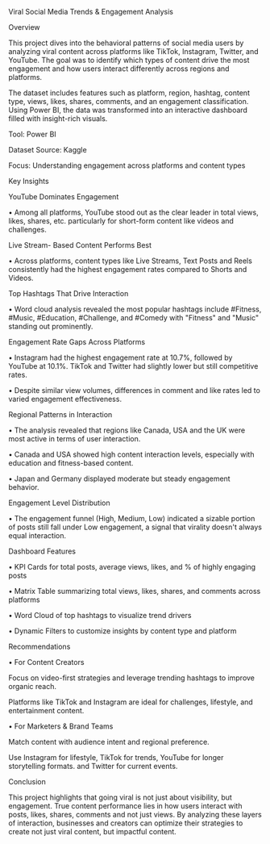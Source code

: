 Viral Social Media Trends & Engagement Analysis

Overview

This project dives into the behavioral patterns of social media users by analyzing viral content across platforms like TikTok, Instagram, Twitter, and YouTube. The goal was to identify which types of content drive the most engagement and how users interact differently across regions and platforms.

The dataset includes features such as platform, region, hashtag, content type, views, likes, shares, comments, and an engagement classification. Using Power BI, the data was transformed into an interactive dashboard filled with insight-rich visuals.

Tool: Power BI

Dataset Source: Kaggle

Focus: Understanding engagement across platforms and content types

Key Insights

YouTube Dominates Engagement

•	Among all platforms, YouTube stood out as the clear leader in total views, likes, shares, etc. particularly for short-form content like videos and challenges.

Live Stream- Based Content Performs Best

•	Across platforms, content types like Live Streams, Text Posts and Reels consistently had the highest engagement rates compared to Shorts and Videos.

Top Hashtags That Drive Interaction

•	Word cloud analysis revealed the most popular hashtags include #Fitness, #Music, #Education, #Challenge, and #Comedy with "Fitness" and "Music" standing out prominently.

Engagement Rate Gaps Across Platforms

•	Instagram had the highest engagement rate at 10.7%, followed by YouTube at 10.1%. TikTok and Twitter had slightly lower but still competitive rates.

•	Despite similar view volumes, differences in comment and like rates led to varied engagement effectiveness.

Regional Patterns in Interaction

•	The analysis revealed that regions like Canada, USA and the UK were most active in terms of user interaction.

•	Canada and USA showed high content interaction levels, especially with education and fitness-based content.

•	Japan and Germany displayed moderate but steady engagement behavior.

Engagement Level Distribution

•	The engagement funnel (High, Medium, Low) indicated a sizable portion of posts still fall under Low engagement, a signal that virality doesn't always equal interaction.

Dashboard Features

•	KPI Cards for total posts, average views, likes, and % of highly engaging posts

•	Matrix Table summarizing total views, likes, shares, and comments across platforms

•	Word Cloud of top hashtags to visualize trend drivers

•	Dynamic Filters to customize insights by content type and platform

Recommendations

•	For Content Creators

Focus on video-first strategies and leverage trending hashtags to improve organic reach.

Platforms like TikTok and Instagram are ideal for challenges, lifestyle, and entertainment content.

• For	Marketers & Brand Teams

Match content with audience intent and regional preference.

Use Instagram for lifestyle, TikTok for trends, YouTube for longer storytelling formats. and Twitter for current events.

Conclusion

This project highlights that going viral is not just about visibility, but engagement. True content performance lies in how users interact with posts, likes, shares, comments and not just views. By analyzing these layers of interaction, businesses and creators can optimize their strategies to create not just viral content, but impactful content.

